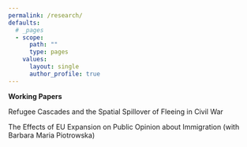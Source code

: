 ```yaml
---
permalink: /research/
defaults:
  # _pages
  - scope:
      path: ""
      type: pages
    values:
      layout: single
      author_profile: true
---
```


**Working Papers**

Refugee Cascades and the Spatial Spillover of Fleeing in Civil War

The Effects of EU Expansion on Public Opinion about Immigration (with Barbara Maria Piotrowska)
